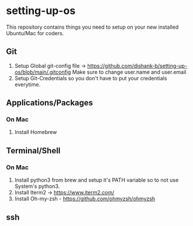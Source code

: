 # setting-up-os
This repository contains things you need to setup on your new installed Ubuntu/Mac for coders. 

## Git
1. Setup Global git-config file -> https://github.com/dishank-b/setting-up-os/blob/main/.gitconfig
Make sure to change user.name and user.email
2. Setup Git-Credentials so you don't have to put your credentials everytime. 

## Applications/Packages

### On Mac 
1. Install Homebrew

## Terminal/Shell

### On Mac
1. Install python3 from brew and setup it's PATH variable so to not use System's python3. 
2. Install Iterm2 -> https://www.iterm2.com/
3. Install Oh-my-zsh - https://github.com/ohmyzsh/ohmyzsh

## ssh
